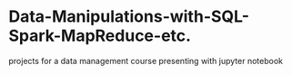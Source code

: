 # Data-Manipulations-with-SQL-Spark-MapReduce-etc.
projects for a data management course presenting with jupyter notebook
